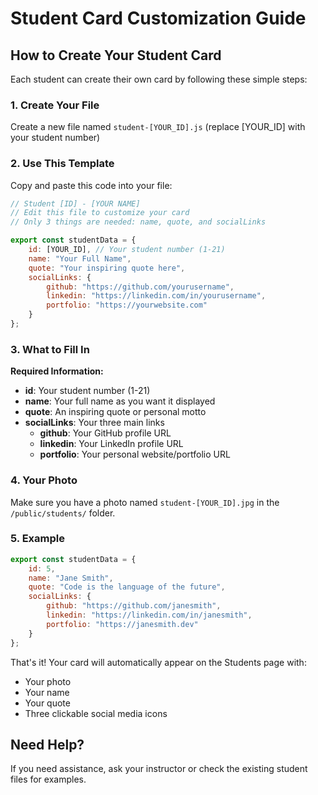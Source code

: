 # Student Card Customization Guide

## How to Create Your Student Card

Each student can create their own card by following these simple steps:

### 1. Create Your File
Create a new file named `student-[YOUR_ID].js` (replace [YOUR_ID] with your student number)

### 2. Use This Template
Copy and paste this code into your file:

```javascript
// Student [ID] - [YOUR NAME]
// Edit this file to customize your card
// Only 3 things are needed: name, quote, and socialLinks

export const studentData = {
    id: [YOUR_ID], // Your student number (1-21)
    name: "Your Full Name",
    quote: "Your inspiring quote here",
    socialLinks: {
        github: "https://github.com/yourusername",
        linkedin: "https://linkedin.com/in/yourusername",
        portfolio: "https://yourwebsite.com"
    }
};
```

### 3. What to Fill In

**Required Information:**
- **id**: Your student number (1-21)
- **name**: Your full name as you want it displayed
- **quote**: An inspiring quote or personal motto
- **socialLinks**: Your three main links
  - **github**: Your GitHub profile URL
  - **linkedin**: Your LinkedIn profile URL  
  - **portfolio**: Your personal website/portfolio URL

### 4. Your Photo
Make sure you have a photo named `student-[YOUR_ID].jpg` in the `/public/students/` folder.

### 5. Example
```javascript
export const studentData = {
    id: 5,
    name: "Jane Smith",
    quote: "Code is the language of the future",
    socialLinks: {
        github: "https://github.com/janesmith",
        linkedin: "https://linkedin.com/in/janesmith",
        portfolio: "https://janesmith.dev"
    }
};
```

That's it! Your card will automatically appear on the Students page with:
- Your photo
- Your name  
- Your quote
- Three clickable social media icons

## Need Help?
If you need assistance, ask your instructor or check the existing student files for examples.
